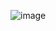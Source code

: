 ![image](https://user-images.githubusercontent.com/98951034/154838719-fab32f0a-de18-4355-8a2c-e15a6e58c72a.png)
